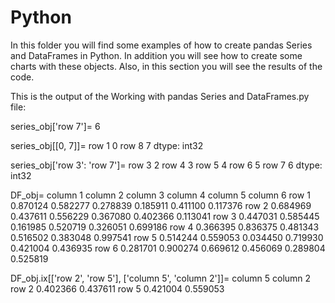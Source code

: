 # Python

In this folder you will find some examples of how to create pandas Series and DataFrames in Python. In addition you will see how
to create some charts with these objects. Also, in this section you will see the results of the code.

This is the output of the Working with pandas Series and DataFrames.py file:



series_obj['row 7']=
6

series_obj[[0, 7]]=
row 1    0
row 8    7
dtype: int32

series_obj['row 3': 'row 7']=
row 3    2
row 4    3
row 5    4
row 6    5
row 7    6
dtype: int32


DF_obj=
       column 1  column 2  column 3  column 4  column 5  column 6
row 1  0.870124  0.582277  0.278839  0.185911  0.411100  0.117376
row 2  0.684969  0.437611  0.556229  0.367080  0.402366  0.113041
row 3  0.447031  0.585445  0.161985  0.520719  0.326051  0.699186
row 4  0.366395  0.836375  0.481343  0.516502  0.383048  0.997541
row 5  0.514244  0.559053  0.034450  0.719930  0.421004  0.436935
row 6  0.281701  0.900274  0.669612  0.456069  0.289804  0.525819

DF_obj.ix[['row 2', 'row 5'], ['column 5', 'column 2']]=
       column 5  column 2
row 2  0.402366  0.437611
row 5  0.421004  0.559053

